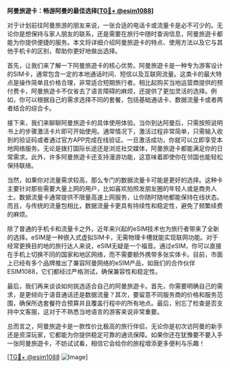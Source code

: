 **阿曼旅遊卡：畅游阿曼的最佳选择[[TG💪+ @esim1088](https://t.me/s/esim1088)]**

对于计划前往阿曼旅游的朋友来说，一张合适的电话卡或流量卡是必不可少的。无论你是想保持与家人朋友的联系，还是需要在旅行中随时查询信息，阿曼旅遊卡都能为你提供便捷的服务。本文将详细介绍阿曼旅遊卡的特点、使用方法以及它与其他手机卡的区别，帮助你更好地做出选择。

首先，让我们来了解一下阿曼旅遊卡的核心优势。阿曼旅遊卡是一种专为游客设计的SIM卡，通常包含一定的本地通话时间、短信以及互联网流量。这类卡的最大特点是操作简单且价格合理，非常适合短期旅行者。相比起购买当地运营商提供的预付费卡，阿曼旅遊卡不仅省去了语言障碍的麻烦，还提供了更加灵活的选择。例如，你可以根据自己的需求选择不同的套餐，包括基础通话卡、数据流量卡或者两者结合的综合卡。

接下来，我们来聊聊阿曼旅遊卡的具体使用体验。当你到达阿曼后，只需按照说明书上的步骤激活卡片即可开始使用。通常情况下，激活过程非常简单，只需输入收到的验证码或者通过官方APP完成在线验证。一旦激活成功，你就可以立即享受本地网络服务。无论是拨打国际长途还是浏览社交媒体，阿曼旅遊卡都能满足你的日常需求。此外，许多阿曼旅遊卡还支持漫游功能，这意味着即使你在邻国也能轻松保持联络。

当然，如果你对流量需求较高，那么专门的数据流量卡可能是更好的选择。这种卡主要针对那些需要大量上网的用户，比如喜欢拍照发朋友圈的年轻人或是商务人士。数据流量卡通常提供不限量高速上网服务，让你随时随地都能保持在线状态。而且，与传统的流量包相比，数据流量卡更具有持续性和稳定性，避免了频繁续费的麻烦。

除了普通的手机卡和流量卡之外，近年来兴起的eSIM技术也为旅行者带来了全新的选择。eSIM是一种嵌入式虚拟SIM卡，无需物理卡槽就能实现联网功能。对于经常更换目的地的旅行达人来说，eSIM无疑是一个福音。通过eSIM，你可以直接在手机上切换不同的国家和地区网络，而不需要额外携带多张实体卡。目前，市面上已经有多个品牌推出了兼容阿曼网络的eSIM产品，如我们的合作伙伴ESIM1088，它们都经过严格测试，确保兼容性和稳定性。

最后，我们再来谈谈如何挑选适合自己的阿曼旅遊卡。首先，你需要明确自己的需求，是更倾向于语音通话还是数据流量？其次，要留意不同服务商的价格和服务范围，确保所选套餐符合预算并且覆盖行程中的所有地点。最后，别忘了检查是否支持中文客服，这对于不熟悉当地语言的游客来说非常重要。

总而言之，阿曼旅遊卡是一款性价比极高的旅行伴侣，无论你是初次访阿曼的新手还是资深玩家，它都能为你提供稳定可靠的通讯保障。如果你还在犹豫要不要入手一张阿曼旅遊卡，不妨试试看，相信它会给你的旅程增添更多便利与乐趣！

[[TG💪+ @esim1088](https://t.me/s/esim1088) ![Image](https://i.postimg.cc/4NQfJmqS/Snipaste-2025-05-13-00-14-12.png)]